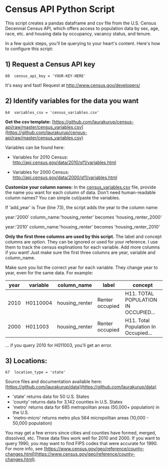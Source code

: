 # Census API Python Script

This script creates a pandas dataframe and csv file from the U.S. Census Decennial Census API, which offers access to population data by sex, age, race, etc. and housing data by occupancy, vacancy status, and tenure. 

In a few quick steps, you'll be querying to your heart's content.  Here's how to configure this script:


## 1) Request a Census API key

    60  census_api_key = 'YOUR-KEY-HERE'

It's easy and fast! Request at http://www.census.gov/developers/

## 2) Identify variables for the data you want

    64  variables_csv = 'census_variables.csv'

**Get the csv template:** [https://github.com/laurakurup/census-api/raw/master/census_variables.csv](https://github.com/laurakurup/census-api/raw/master/census_variables.csv)

Variables can be found here:

+ Variables for 2010 Census:
  http://api.census.gov/data/2010/sf1/variables.html
        
+ Variables for 2000 Census:  
  http://api.census.gov/data/2000/sf1/variables.html 

**Customize your column names:** In the [census_variables.csv](https://github.com/laurakurup/census-api/raw/master/census_variables.csv) file, provide the name you want for each column of data.  Don't need human-readable column names?  You can simple cut/paste the variables.  

If 'add_year' is True (line 73), the script adds the year to the column name:

year:'2000' column_name:'housing_renter' becomes 'housing_renter_2000'

year:'2010' column_name:'housing_renter' becomes 'housing_renter_2010'    

**Only the first three columns are used by this script.**  The label and concept columns are option.  They can be ignored or used for your reference.  I use them to track the census explinations for each variable.  Add more columns if you want!  Just make sure the first three columns are year, variable and column_name.

Make sure you list the correct year for each variable.  They change year to year, even for the same data.  For example:

| year | variable | column_name    | label           | concept                                     |
|------|----------|----------------|-----------------|---------------------------------------------------------------
| 2010 | H0110004 | housing_renter | Renter occupied | H11. TOTAL POPULATION IN OCCUPIED... | 
| 2000 | H011003  | housing_renter | Renter occupied | H11. Total Population In Occupied... | 

...  if you query 2010 for H011003, you'll get an error.


## 3) Locations:

    67  location_type = 'state'   
  
Source files and documentation available here: [https://github.com/laurakurup/data](https://github.com/laurakurup/data)

+ 'state' returns data for 50 U.S. States 
+ 'county' returns data for 3,142 counties in U.S. States
+ 'metro' returns data for 685 metropolitan areas (50,000+ population) in the U.S.
+ 'metro-micro' returns metro plus 564 micropolitan areas (10,000 - 50,000 population)

You may get a few errors since cities and counties have formed, merged, dissolved, etc. These data files work well for 2010 and 2000.  If you want to query 1990, you may want to find FIPS codes that were accurate for 1990. For more info, see [https://www.census.gov/geo/reference/county-changes.html](https://www.census.gov/geo/reference/county-changes.html).    





